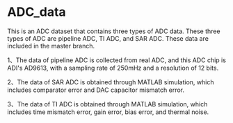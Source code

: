 # ADC_data
This is an ADC dataset that contains three types of ADC data. These three types of ADC are pipeline ADC, TI ADC, and SAR ADC. 
These data are included in the master branch.

1、The data of pipeline ADC is collected from real ADC, and this ADC chip is ADI's AD9613, with a sampling rate of 250mHz and a resolution of 12 bits.

2、The data of SAR ADC is obtained through MATLAB simulation, which includes comparator error and DAC capacitor mismatch error.

3、The data of TI ADC is obtained through MATLAB simulation, which includes time mismatch error, gain error, bias error, and thermal noise.
